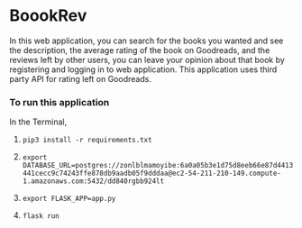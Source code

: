 # BoookRev

In this web application, you can search for the books you wanted and see the description, the average rating of the book on Goodreads, and the reviews left by other users, you can leave your opinion about that book by registering and logging in to web application. 
This application uses third party API for rating left on Goodreads.


### To run this application
In the Terminal,
1. `pip3 install -r requirements.txt` 

2. `export DATABASE_URL=postgres://zonlblmamoyibe:6a0a05b3e1d75d8eeb66e87d4413441cecc9c74243ffe878db9aadb05f9dddaa@ec2-54-211-210-149.compute-1.amazonaws.com:5432/dd840rgbb924lt`

3. `export FLASK_APP=app.py`

4. `flask run`
